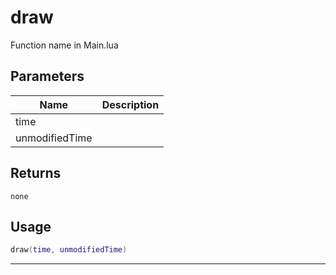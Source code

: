 # draw

Function name in Main.lua

## Parameters

| Name           | Description |
| -------------- | ----------- |
| time           |             |
| unmodifiedTime |             |

## Returns

`none`

## Usage

```lua
draw(time, unmodifiedTime)
```

---
